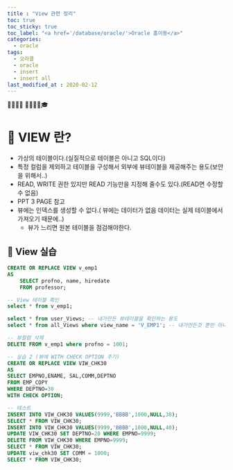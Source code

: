 ```yaml
---
title : "View 관련 정리"
toc: true
toc_sticky: true
toc_label: "<a href='/database/oracle/'>Oracle 홈이동</a>"
categories:
  - oracle
tags:
  - 오라클
  - oracle
  - insert
  - insert all
last_modified_at : 2020-02-12
---
```


💼📝🔑⏰ 📙📓📘📒🎓

# 💼 VIEW 란?
- 가상의 테이블이다.(실질적으로 테이블은 아니고 SQL이다) 
- 특정 컬럼을 제외하고 테이블을 구성해서 외부에 뷰테이블을 제공해주는 용도(보안을 위해서..)
- READ, WRITE 권한 있지만 READ 기능만을 지정해 줄수도 있다.(READ면 수정할수 없음)
- PPT 3 PAGE 참고
- 뷰에는 인덱스를 생성할 수 없다.( 뷰에는 데이터가 없음 데이터는 실제 테이블에서 가져오기 때문에..)
    + 뷰가 느리면 원본 테이블을 점검해야한다.

## 📝 View 실습
~~~sql
CREATE OR REPLACE VIEW v_emp1 
AS
    SELECT profno, name, hiredate
    FROM professor;

-- View 테이블 확인
select * from v_emp1;
~~~

~~~sql
select * from user_Views; -- 내가만든 뷰테이블을 확인하는 용도
select * from all_Views where view_name = 'V_EMP1'; -- 내가만든것 뿐만 아니라 전부 보여준다.(대문자로 검색해야함!)
~~~

~~~sql
-- 뷰컬럼 삭제
DELETE FROM v_emp1 where profno = 1001;
~~~

~~~sql
-- 실습 2 (뷰에 WITH CHECK OPTION 주기)
CREATE OR REPLACE VIEW VIW_CHK30
AS
SELECT EMPNO,ENAME, SAL,COMM,DEPTNO
FROM EMP_COPY
WHERE DEPTNO=30 
WITH CHECK OPTION;

-- 테스트
INSERT INTO VIW_CHK30 VALUES(9999,'BBBB',1000,NULL,30);
SELECT * FROM VIW_CHK30;
INSERT INTO VIW_CHK30 VALUES(9999,'BBBB',1000,NULL,40);
UPDATE VIW_CHK30 SET DEPTNO=20 WHERE EMPNO=9999;
DELETE FROM VIW_CHK30 WHERE EMPNO=9999;
SELECT * FROM VIW_CHK30;
UPDATE viw_chk30 SET COMM = 1000;
SELECT * FROM VIW_CHK30;
~~~